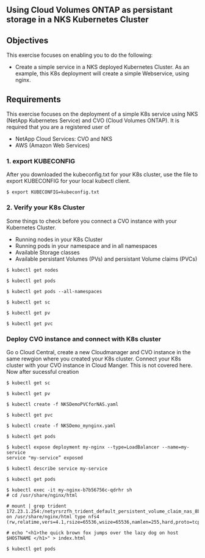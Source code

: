 ## Using Cloud Volumes ONTAP as persistant storage in a NKS Kubernetes Cluster

## Objectives
This exercise focuses on enabling you to do the following:
- Create a simple service in a NKS deployed Kubernetes Cluster. As an example, this K8s deployment will create a simple Webservice, using nginx.

## Requirements
This exercise focuses on the deployment of a simple K8s service using NKS (NetApp Kubernetes Service) and CVO (Cloud Volumes ONTAP). It is required that you are a registered user of
- NetApp Cloud Services: CVO and NKS
- AWS (Amazon Web Services)

### 1. export KUBECONFIG
After you downloaded the kubeconfig.txt for your K8s cluster, use the file to export KUBECONFIG for your local kubectl client.

```
$ export KUBECONFIG=kubeconfig.txt
```

### 2. Verify your K8s Cluster
Some things to check before you connect a CVO instance with your Kubernetes Cluster.
- Running nodes in your K8s Cluster
- Running pods in your namespace and in all namespaces
- Available Storage classes
- Available persistant Volumes (PVs) and persistant Volume claims (PVCs)

```
$ kubectl get nodes

$ kubectl get pods

$ kubectl get pods --all-namespaces

$ kubectl get sc

$ kubectl get pv

$ kubectl get pvc

```

### Deploy CVO instance and connect with K8s cluster
Go o Cloud Central, create a new Cloudmanager and CVO instance in the same rewgion where you created your K8s cluster. Connect your K8s cluster with your CVO instance in Cloud Manger. This is not covered here. Now after sucessful creation 

```
$ kubectl get sc

$ kubectl get pv

$ kubectl create -f NKSDemoPVCforNAS.yaml

$ kubectl get pvc

$ kubectl create -f NKSDemo_mynginx.yaml

$ kubectl get pods

$ kubectl expose deployment my-nginx --type=LoadBalancer --name=my-service
service "my-service” exposed

$ kubectl describe service my-service

$ kubectl get pods

$ kubectl exec -it my-nginx-b7b56756c-qdrhr sh
# cd /usr/share/nginx/html

# mount | grep trident
172.23.1.254:/netyrsrzfh_trident_default_persistent_volume_claim_nas_8b126 on /usr/share/nginx/html type nfs4 (rw,relatime,vers=4.1,rsize=65536,wsize=65536,namlen=255,hard,proto=tcp,timeo=600,retrans=2,sec=sys,clientaddr=172.23.1.226,local_lock=none,addr=172.23.1.254)

# echo "<h1>the quick brown fox jumps over the lazy dog on host $HOSTNAME </h1>" > index.html

$ kubectl get pods
```
